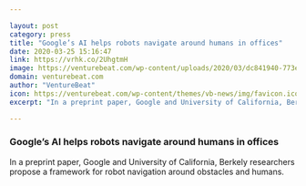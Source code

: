 ```yaml
---

layout: post
category: press
title: "Google’s AI helps robots navigate around humans in offices"
date: 2020-03-25 15:16:47
link: https://vrhk.co/2UhgtmH
image: https://venturebeat.com/wp-content/uploads/2020/03/dc841940-773e-4eac-b8e4-991a1d03d459-e1585147826530.png?w=1200&strip=all
domain: venturebeat.com
author: "VentureBeat"
icon: https://venturebeat.com/wp-content/themes/vb-news/img/favicon.ico
excerpt: "In a preprint paper, Google and University of California, Berkely researchers propose a framework for robot navigation around obstacles and humans."

---
```


### Google’s AI helps robots navigate around humans in offices

In a preprint paper, Google and University of California, Berkely researchers propose a framework for robot navigation around obstacles and humans.